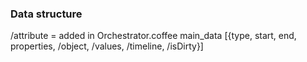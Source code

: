 ### Data structure
/attribute = added in Orchestrator.coffee
main_data [{type, start, end, properties, /object, /values, /timeline, /isDirty}]
